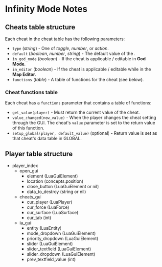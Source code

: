 # Infinity Mode Notes

## Cheats table structure
Each cheat in the cheat table has the following parameters:
- `type` (_string_) - One of _toggle_, _number_, or _action_.
- `default` (_boolean_, _number_, _string_) - The default value of the . <!-- - `default_lite` - The default value when initialized in **lite mode** -->
- `in_god_mode` (_boolean_) - If the cheat is applicable / editable in **God Mode**.
- `in_editor` (_boolean_) - If the cheat is applicable / editable while in the **Map Editor**.
- `functions` (_table_) - A table of functions for the cheat (see below).

### Cheat functions table
Each cheat has a `functions` parameter that contains a table of functions:
- `get_value(player)` - Must return the current value of the cheat.
- `value_changed(new_value)` - When the player changes the cheat setting through the GUI. The cheat's `value` parameter is set to the return value of this function.
- `setup_global(player, default_value)` (optional) - Return value is set as that cheat's data table in GLOBAL.

## Player table structure
- player_index
    - open_gui
        - element (LuaGuiElement)
        - location (concepts.position)
        - close_button (LuaGuiElement or nil)
        - data_to_destroy (string or nil)
    - cheats_gui
        - cur_player (LuaPlayer)
        - cur_force (LuaForce)
        - cur_surface (LuaSurface)
        - cur_tab (int)
    - ia_gui
        - entity (LuaEntity)
        - mode_dropdown (LuaGuiElement)
        - priority_dropdown (LuaGuiElement)
        - slider (LuaGuiElement)
        - slider_textfield (LuaGuiElement)
        - slider_dropdown (LuaGuiElement)
        - prev_textfield_value (int)